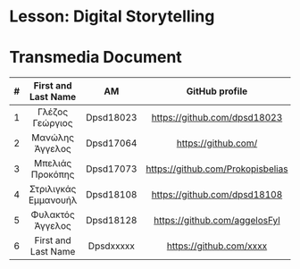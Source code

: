 # Lesson: Digital Storytelling
# Transmedia Document

| # | First and Last Name  |       AM       |            GitHub profile            |
|:---:|     :---:          |     :---:      |                :---:                 |
| 1 | Γλέζος Γεώργιος      |   Dpsd18023    |   https://github.com/dpsd18023       |
| 2 | Μανώλης Άγγελος      |   Dpsd17064    |   https://github.com/     |
| 3 | Μπελιάς Προκόπης     |   Dpsd17073    |   https://github.com/Prokopisbelias  |
| 4 | Στριλιγκάς Εμμανουήλ |   Dpsd18108    |   https://github.com/dpsd18108       |
| 5 | Φυλακτός Άγγελος     |   Dpsd18128    |   https://github.com/aggelosFyl      |
| 6 | First and Last Name  |   Dpsdxxxxx    |   https://github.com/xxxx     |

